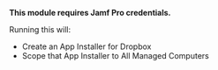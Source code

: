 **This module requires Jamf Pro credentials.**

Running this will:

- Create an App Installer for Dropbox 
- Scope that App Installer to All Managed Computers